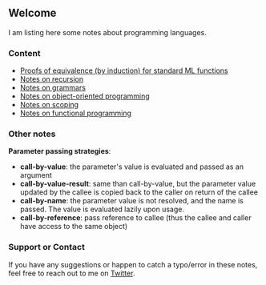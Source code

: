 ## Welcome

I am listing here some notes about programming languages.

### Content

* [Proofs of equivalence (by induction) for standard ML functions](standard-ml-function-equivalence.html) 
* [Notes on recursion](recursion.html) 
* [Notes on grammars](grammars.html) 
* [Notes on object-oriented programming](oop.html) 
* [Notes on scoping](scoping.html) 
* [Notes on functional programming](functional.html) 

### Other notes

**Parameter passing strategies**:

* **call-by-value**: the parameter's value is evaluated and passed as an argument
* **call-by-value-result**: same than call-by-value, but the parameter value updated by the callee is copied back to the caller on return of the callee
* **call-by-name**: the parameter value is not resolved, and the name is passed. The value is evaluated lazily upon usage.
* **call-by-reference**: pass reference to callee (thus the callee and caller have access to the same object)

### Support or Contact

If you have any suggestions or happen to catch a typo/error in
these notes, feel free to reach out to me
on [Twitter](https://twitter.com/NicolasPapernot).
